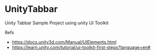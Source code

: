 # UnityTabbar

Unity Tabbar Sample Project using unity UI Toolkit


Refs 

- https://docs.unity3d.com/Manual/UIElements.html
- https://learn.unity.com/tutorial/ui-toolkit-first-steps?language=en#



